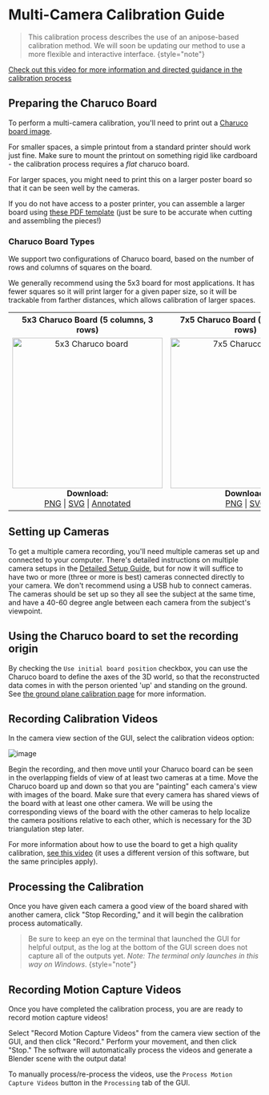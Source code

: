 # Multi-Camera Calibration Guide

> This calibration process describes the use of an anipose-based calibration method. We will soon be updating our method to use a more flexible and interactive interface.
{style="note"}

<procedure title="Video Guidance" collapsible="true">

[Check out this video for more information and directed guidance in the calibration process](https://youtu.be/GxKmyKdnTy0?t=1615)

</procedure>

## Preparing the Charuco Board
To perform a multi-camera calibration, you'll need to print out a [Charuco board image](https://github.com/freemocap/freemocap/blob/main/freemocap/assets/charuco/charuco_board_image.png). 

For smaller spaces, a simple printout from a standard printer should work just fine. Make sure to mount the printout on something rigid like cardboard - the calibration process requires a *flat* charuco board. 

For larger spaces, you might need to print this on a larger poster board so that it can be seen well by the cameras.

If you do not have access to a poster printer, you can assemble a larger board using [these PDF template]( https://github.com/freemocap/freemocap/tree/main/freemocap/assets/charuco/charuco-pdf-files)
 (just be sure to be accurate when cutting and assembling the pieces!)

### Charuco Board Types
We support two configurations of Charuco board, based on the number of rows and columns of squares on the board.

We generally recommend using the 5x3 board for most applications. It has fewer squares so it will print larger for a given paper size, so it will be trackable from farther distances, which allows calibration of larger spaces.

<table>
    <tr>
        <th>5x3 Charuco Board (5 columns, 3 rows)</th>
        <th>7x5 Charuco Board (7 columns, 5 rows)</th>
    </tr>
    <tr>
        <td align="center">
            <img src="charuco_board_5x3_annotated.png" alt="5x3 Charuco board" width="300"/>
            <br/>
            <b>Download:</b><br/>
            <a href="https://github.com/freemocap/freemocap/blob/d82c830b45ba894d8ae7683b1c9cb2fc22d9ae9f/freemocap/assets/charuco/charuco_board_5x3.png">PNG</a> | 
            <a href="https://github.com/freemocap/freemocap/blob/b0a0531f159369d39f02405a52020d482b8a2444/freemocap/assets/charuco/charuco_board_5x3.svg">SVG</a> | 
            <a href="https://github.com/freemocap/freemocap/blob/b0a0531f159369d39f02405a52020d482b8a2444/freemocap/assets/charuco/charuco_board_5x3_annotated.png">Annotated</a>
        </td>
        <td align="center">
            <img src="charuco_board_7x5.png" alt="7x5 Charuco board" width="300"/>
            <br/>
            <b>Download:</b><br/>
            <a href="https://github.com/freemocap/freemocap/blob/b0a0531f159369d39f02405a52020d482b8a2444/freemocap/assets/charuco/charuco_board_7x5.png">PNG</a> | 
            <a href="https://github.com/freemocap/freemocap/blob/b0a0531f159369d39f02405a52020d482b8a2444/freemocap/assets/charuco/charuco_board_7x5.svg">SVG</a> 
        </td>
    </tr>
</table>

## Setting up Cameras
To get a multiple camera recording, you'll need multiple cameras set up and connected to your computer. There's detailed instructions on multiple camera setups in the [Detailed Setup Guide](detailed_setup.md), but for now it will suffice to have two or more (three or more is best) cameras connected directly to your camera. We don't recommend using a USB hub to connect cameras. The cameras should be set up so they all see the subject at the same time, and have a 40-60 degree angle between each camera from the subject's viewpoint.

## Using the Charuco board to set the recording origin
By checking the `Use initial board position` checkbox, you can use the Charuco board to define the axes of the 3D world, so that the reconstructed data comes in with the person oriented 'up' and standing on the ground.
See [the ground plane calibration page](groundplane_calibration.md) for more information.

## Recording Calibration Videos
In the camera view section of the GUI, select the calibration videos option:

![image](freemocap_calibration_window_w_text_overlay.png)

Begin the recording, and then move until your Charuco board can be seen in the overlapping fields of view of at least two cameras at a time. Move the Charuco board up and down so that you are "painting" each camera's view with images of the board. Make sure that every camera has shared views of the board with at least one other camera. We will be using the corresponding views of the board with the other cameras to help localize the camera positions relative to each other, which is necessary for the 3D triangulation step later.

For more information about how to use the board to get a high quality calibration, [see this video](https://www.youtube.com/watch?v=GxKmyKdnTy0&t=1786s) (it uses a different version of this software, but the same principles apply).

## Processing the Calibration
Once you have given each camera a good view of the board shared with another camera, click "Stop Recording," and it will begin the calibration process automatically. 

> Be sure to keep an eye on the terminal that launched the GUI for helpful output, as the log at the bottom of the  GUI screen does not capture all of the outputs yet. 
> *Note: The terminal only launches in this way on Windows*.
{style="note"}

## Recording Motion Capture Videos

Once you have completed the calibration process, you are are ready to record motion capture videos!

Select "Record Motion Capture Videos" from the camera view section of the GUI, and then click "Record." Perform your movement, and then click "Stop." The software will automatically process the videos and generate a Blender scene with the output data!

To manually process/re-process the videos, use the `Process Motion Capture Videos` button in the `Processing` tab of the GUI.


